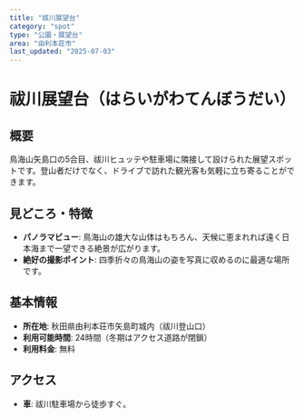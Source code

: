 ```yaml
---
title: "祓川展望台"
category: "spot"
type: "公園・展望台"
area: "由利本荘市"
last_updated: "2025-07-03"
---
```


# 祓川展望台（はらいがわてんぼうだい）

## 概要
鳥海山矢島口の5合目、祓川ヒュッテや駐車場に隣接して設けられた展望スポットです。登山者だけでなく、ドライブで訪れた観光客も気軽に立ち寄ることができます。

## 見どころ・特徴
- **パノラマビュー**: 鳥海山の雄大な山体はもちろん、天候に恵まれれば遠く日本海まで一望できる絶景が広がります。
- **絶好の撮影ポイント**: 四季折々の鳥海山の姿を写真に収めるのに最適な場所です。

## 基本情報
- **所在地**: 秋田県由利本荘市矢島町城内（祓川登山口）
- **利用可能時間**: 24時間（冬期はアクセス道路が閉鎖）
- **利用料金**: 無料

## アクセス
- **車**: 祓川駐車場から徒歩すぐ。